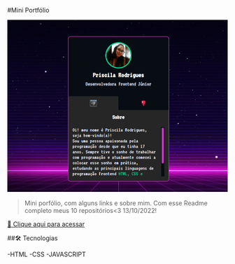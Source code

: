 #Mini Portfólio

![preview](./src/imagens/exemplo-site.png)

>Mini porfólio, com alguns links e sobre mim. Com esse Readme completo meus 10 repositórios<3 13/10/2022!

[🔗 Clique aqui para acessar]()

##🛠 Tecnologias

-HTML
-CSS
-JAVASCRIPT